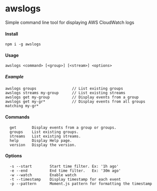 # awslogs
Simple command line tool for displaying AWS CloudWatch logs

#### Install
    npm i -g awslogs
    
#### Usage
    awslogs <command> [<group>] [<stream>] <options>
    
##### Example
    awslogs groups                // List existing groups
    awslogs streams my-group      // List existing streams
    awslogs get my-group          // Display events from a group
    awslogs get my-gr*            // Display events from all groups matching my-gr*
    
#### Commands
```
  get       Display events from a group or groups.
  groups    List existing groups.
  streams   List existing streams.
  help      Display Help page.
  version   Display the version.
```

#### Options
```
  -s --start        Start time filter. Ex: '1h ago'
  -e --end          End time filter.   Ex: '30m ago'
  -w --watch        Enable watch
  -t --timestamp    Display timestamp for each event
  -p --pattern      Moment.js pattern for formatting the timestamp
```